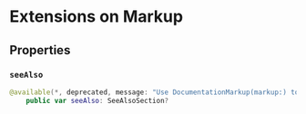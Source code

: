 # Extensions on Markup

## Properties

### `seeAlso`

``` swift
@available(*, deprecated, message: "Use DocumentationMarkup(markup:) to parse structured markup")
    public var seeAlso: SeeAlsoSection? 
```
